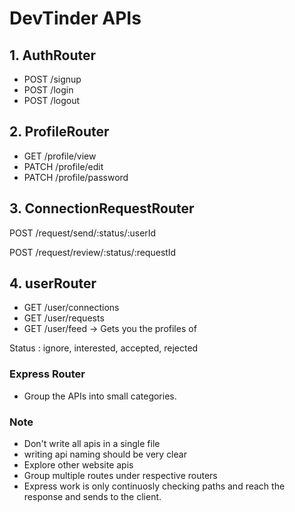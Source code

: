 # DevTinder APIs

## 1. AuthRouter
- POST /signup
- POST /login
- POST /logout

## 2. ProfileRouter
- GET /profile/view
- PATCH /profile/edit
- PATCH /profile/password

## 3. ConnectionRequestRouter
POST /request/send/:status/:userId
<!-- - 
POST /request/send/interested/:userId
POST /request/send/ignored/:userId 
-->

POST /request/review/:status/:requestId
<!-- 
POST /request/review/accepted/:requestId
POST /request/review/rejected/:requestId 
-->

## 4. userRouter
- GET /user/connections
- GET /user/requests
- GET /user/feed -> Gets you the profiles of 

Status : ignore, interested, accepted, rejected

### Express Router
- Group the APIs into small categories.

### Note
- Don't write all apis in a single file
- writing api naming should be very clear
- Explore other website apis
- Group multiple routes under respective routers
- Express work is only continuosly checking paths and reach the response and sends to the client.
